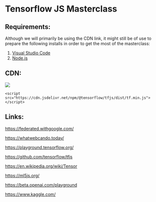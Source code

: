 # Tensorflow JS Masterclass
## Requirements:
Although we will primarily be using the CDN link, it might still be of use to prepare the following installs in order to get the most of the masterclass:
1. [Visual Studio Code](https://code.visualstudio.com/download)
2. [Node.js](https://nodejs.org/en/download/)

## CDN:
[![](https://data.jsdelivr.com/v1/package/npm/@tensorflow/tfjs/badge)](https://www.jsdelivr.com/package/npm/@tensorflow/tfjs)

```
<script src="https://cdn.jsdelivr.net/npm/@tensorflow/tfjs/dist/tf.min.js"> </script>
```
## Links:
https://federated.withgoogle.com/

https://whatwebcando.today/

https://playground.tensorflow.org/

https://github.com/tensorflow/tfjs

https://en.wikipedia.org/wiki/Tensor

https://ml5js.org/

https://beta.openai.com/playground

https://www.kaggle.com/
